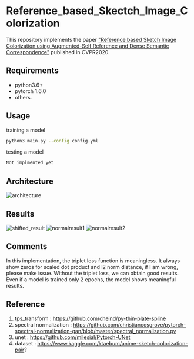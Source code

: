 # Reference_based_Skectch_Image_Colorization

This repository implements the paper ["Reference based Sketch Image Colorization using Augmented-Self Reference and Dense Semantic Correspondence"](https://arxiv.org/abs/2005.05207) published in CVPR2020.

## Requirements
* python3.6+
* pytorch 1.6.0
* others.

## Usage
training a model
```bash
python3 main.py --config config.yml
```

testing a model
```bash
Not implmented yet
```

## Architecture
![architecture](img/overview.JPG)
## Results
![shifted_result](img/100-images_shifted.jpg)
![normalresult1](img/100-images.jpg)
![normalresult2](img/300-images.jpg)

## Comments
 In this implementation, the triplet loss function is meaningless. It always show zeros for scaled dot product and l2 norm distance, if I am wrong, please make issue. Without the triplet loss, we can obtain good results. Even if a model is trained only 2 epochs, the model shows meaningful results.
## Reference
1. tps_transform : https://github.com/cheind/py-thin-plate-spline
2. spectral normalization : https://github.com/christiancosgrove/pytorch-spectral-normalization-gan/blob/master/spectral_normalization.py
3. unet : https://github.com/milesial/Pytorch-UNet
4. dataset : https://www.kaggle.com/ktaebum/anime-sketch-colorization-pair?

